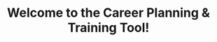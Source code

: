 ---
title: Welcome to the Career Planning & Training Tool!
layout: priority-copy
permalink: /career-planning-training-tool/
aliases:
  - /career-planning-training-tool/why-this-tool-exists/
  - /career-planning-training-tool/be-a-part-of-the-vision/
  - /career-planning-training-tool/how-to-use-the-tool/
  - /career-planning-training-tool/coming-next/
  - /career-planning-training-tool/experiencing-issues-want-to-share-feedback/
  - /career-planning-training-tool/about-the-traininng-course-providers/
type: career-planning-training-tool
keyword: Career Planning Training Tool
description1: <ul><li>Here you can identify the skills and knowledge needed to advance your Federal career.</li><li>You can find the web links to great training that is available for purchase via p-card.</li></ul>
---